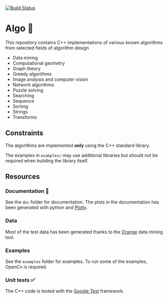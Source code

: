 [![Build Status](https://travis-ci.org/alex011235/algo.svg?branch=master)](https://travis-ci.org/alex011235/algo)

Algo :rocket:
===============================
This repository contains C++ implementations of various known algorithms from selected fields of algorithm design

* Data mining
* Computational geometry
* Graph theory
* Greedy algorithms
* Image analysis and computer vision
* Network algorithms
* Puzzle solving
* Searching
* Sequence
* Sorting
* Strings
* Transforms

## Constraints

The algorithms are implemented **only** using the C++ standard library.

The examples in `examples/` may use additional libraries but should not be required when building the library itself.

## Resources

### Documentation :paperclip:

See the `doc` folder for documentation. The plots in the documentation has been generated with python and [Plotly](https://plotly.com).

### Data
Most of the test data has been generated thanks to the [Orange](https://orange.biolab.si) data mining tool.

### Examples

See the `examples` folder for examples. To run some of the examples, OpenCv is required.

### Unit tests :white_check_mark:
The C++ code is tested with the [Google Test](https://github.com/google/googletest) framework. 


